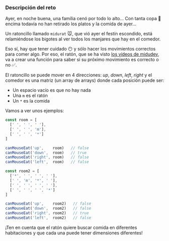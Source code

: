 ### Descripción del reto

Ayer, en noche buena, una família cenó por todo lo alto... Con tanta copa 🍾 encima todavía no han retirado los platos y la comida de ayer...

Un ratoncillo llamado `midurat` 🐭, que vió ayer el festín escondido, está relamiéndose los bigotes al ver todos los manjares que hay en el comedor.

Eso sí, hay que tener cuidado 😶 y sólo hacer los movimientos correctos para comer algo. Por eso, el ratón, que se ha visto [los vídeos de midudev](htts://midu.tube), va a crear una función para saber si su próximo movimiento es correcto o no ✅.

El ratoncillo se puede mover en 4 direcciones: _up_, _down_, _left_, _right_ y el comedor es una matriz (un array de arrays) donde cada posición puede ser:

- Un espacio vacío es que no hay nada
- Una `m` es el ratón
- Un `*` es la comida

Vamos a ver unos ejemplos:

```javascript
const room = [
  [' ', ' ', ' '],
  [' ', ' ', 'm'],
  [' ', ' ', '*']
]

canMouseEat('up',    room)   // false
canMouseEat('down',  room)   // true
canMouseEat('right', room)   // false
canMouseEat('left',  room)   // false

const room2 = [
  ['*', ' ', ' ', ' '],
  [' ', 'm', '*', ' '],
  [' ', ' ', ' ', ' '],
  [' ', ' ', ' ', '*']
]

canMouseEat('up',    room2)   // false
canMouseEat('down',  room2)   // false
canMouseEat('right', room2)   // true
canMouseEat('left',  room2)   // false
```

¡Ten en cuenta que el ratón quiere buscar comida en diferentes habitaciones y que cada una puede tener dimensiones diferentes!